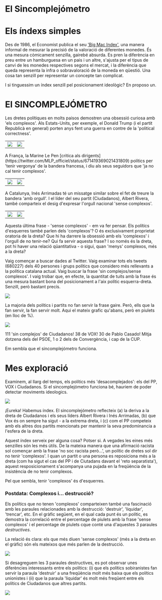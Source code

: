 El Sincomplejómetro
================

Els índexs simples
==================

Des de 1986, el Economist publica el seu ['Big Mac Index'](https://en.wikipedia.org/wiki/Big_Mac_Index), una manera informal de mesurar la precisió de la valoració de diferentes monedes. És una mesura còmicament senzilla, gairebé absurda. Es pren la diferència en preu entre un hamburguesa en un pais i un altre, s'ajusta per el tipus de canvi de les monedes respectives segons el mercat, i la diferència que queda representa la infra o sobravaloració de la moneda en qüestió. Una cosa tan senzill per representar un concepte tan complicat.

I si tinguessim un índex senzill pel posicionament ideològic? En proposo un.

El SINCOMPLEJÓMETRO
===================

Les dretes polítiques en molts paisos demostren una obsessió curiosa amb 'els complexos'. Als Estats-Units, per exemple, el Donald Trump (i el partit Republicà en general) porten anys fent una guerra en contre de la 'political correctness'.

<table style="width:100%">
<tr>
    <td><img src="img/trump.png" /></td>
    <td><img src="img/trump2.png" /></td>

</tr>
</table>
A França, la Marine Le Pen [critica als dirigents](https://twitter.com/MLP_officiel/status/671419369021431809) polítics per 'tenir vergonya' de la bandera francesa, i diu als seus seguidors que 'ja no cal tenir complexos'.

<table style="width:100%">
<tr>
    <td><img src="img/marinelepen.png" /></td>
    <td><img src="img/marinelepen2.png" /></td>

</tr>
</table>
A Catalunya, Inés Arrimadas té un missatge similar sobre el fet de treure la bandera 'amb orgull'. I el líder del seu partit (Ciudadanos), Albert Rivera, també comparteix el desig d'expresar l'orgull nacional 'sense complexos'.

<table style="width:100%">
<tr>
    <td><img src="img/arrimadas.png" /></td>
    <td><img src="img/rivera.png" /></td>

</tr>
</table>
Aquesta última frase - 'sense complexos' - em va fer pensar. Els polítics d'esquerres també parlen dels 'complexos'? O és exclusivament proprietat oratoria de la dreta? Que hi ha darrere la obsessió amb els 'complexos' i l'orgull de no tenir-ne? Qui fa servir aquesta frase? I so només és la dreta, pot hi haver una relació qüantitativa - o sigui, quan 'menys' complexos, més a la dreta?

Vaig començar a buscar dades al Twitter. Vaig examinar tots els tweets (680227) dels 40 persones i grups polítics que considero més rellevants a la política catalana actual. Vaig buscar la frase 'sin complejos/sense complexos'. I vaig trobar que, en efecte, la quantitat de tuits amb la frase és una mesura bastant bona del posicionament a l'aix polític esquerra-dreta. Senzill, però bastant precís.

![](figures/unnamed-chunk-3-1.png)

La majoria dels polítics i partits no fan servir la frase gaire. Però, ells que la fan servir, la fan servir molt. Aqui el mateix grafic qu'abans, però en piulets (en lloc de %).

![](figures/unnamed-chunk-4-1.png)

111 'sin complejos' de Ciudadanos! 38 de VOX! 30 de Pablo Casado! Mitja dotzena dels del PSOE, 1 o 2 dels de Convergència, i cap de la CUP.

Em sembla que el sincomplejómetro funciona.

Mes exploració
==============

Examinem, al llarg del temps, els polítics més 'desacomplejados': els del PP, VOX i Ciudadanos. Si el sincomplejómetro funciona bé, hauriem de poder detectar moviments ideologics.

![](figures/unnamed-chunk-5-1.png)

¡Eureka! Habemus índex. El sincomplejómetro reflecteix (a) la deriva a la dreta de Ciudadanos i els seus líders Albert Rivera i Inés Arrimadas, (b) que Vox és on sempre ha sigut - a la extrema dreta, i (c) com el PP competeix amb els altres dos partits mencionats per mantenir la seva predominancia a l'esfera de la dreta.

Aquest índex serveix per alguna cosa? Potser si. A vegades les eines més senzilles són les més útils. De la mateixa manera que una afirmació racista sol començar amb la frase 'no soc racista però...', un polític de dretes sol dir no tenir 'complexos'. I quan un partit o una persona es reposiciona més a la dreta (com ha sigut el cas del PP i de Ciutadans davant el 'reto separatista'), aquest resposicionament s'acompanya una pujada en la freqüència de la insistència de no tenir complexos.

Pel que sembla, tenir 'complexos' és d'esquerres.

### Postdata: Complexos i... destrucció?

Els polítics que no tenen 'complexos' comparteixen també una fascinació amb les paraules relacionades amb la destrucció: 'destruir', 'liquidar', 'trencar', etc. En el gràfic següent, en el qual cada punt és un polític, es demostra la correlació entre el percentage de piulets amb la frase 'sense complexos' i el percentage de piulets cque conté una d'aquestes 3 paraules *destructives*.

La relació és clara: els que més diuen 'sense complexos' (més a la dreta en el gràfic) són els mateixos que més parlen de la destrucció.

![](figures/unnamed-chunk-6-1.png)

Si desagreguem les 3 paraules destructives, es pot observar unes diferències interessants entre els polítics: (i) que els polítics sobiranistes fan servir la paraula 'destruir' a una freqüència molt més baixa que els polítics unionistes i (ii) que la paraula 'liquidar' és molt més freqüent entre els polítics de Ciudadanos que altres partits.

![](figures/unnamed-chunk-7-1.png)

